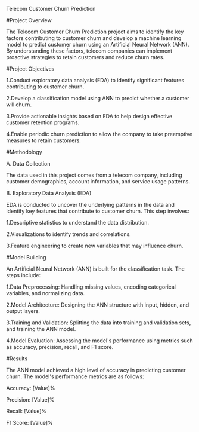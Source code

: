 
Telecom Customer Churn Prediction

#Project Overview

The Telecom Customer Churn Prediction project aims to identify the key factors contributing to customer churn and develop a machine learning model to predict customer churn using an Artificial Neural Network (ANN). By understanding these factors, telecom companies can implement proactive strategies to retain customers and reduce churn rates.

#Project Objectives

1.Conduct exploratory data analysis (EDA) to identify significant features contributing to customer churn.

2.Develop a classification model using ANN to predict whether a customer will churn.

3.Provide actionable insights based on EDA to help design effective customer retention programs.

4.Enable periodic churn prediction to allow the company to take preemptive measures to retain customers.

#Methodology

A. Data Collection

The data used in this project comes from a telecom company, including customer demographics, account information, and service usage patterns.

B. Exploratory Data Analysis (EDA)

EDA is conducted to uncover the underlying patterns in the data and identify key features that contribute to customer churn. This step involves:

1.Descriptive statistics to understand the data distribution.

2.Visualizations to identify trends and correlations.

3.Feature engineering to create new variables that may influence churn.

#Model Building

An Artificial Neural Network (ANN) is built for the classification task. The steps include:

1.Data Preprocessing: Handling missing values, encoding categorical variables, and normalizing data.

2.Model Architecture: Designing the ANN structure with input, hidden, and output layers.

3.Training and Validation: Splitting the data into training and validation sets, and training the ANN model.

4.Model Evaluation: Assessing the model's performance using metrics such as accuracy, precision, recall, and F1 score.

#Results

The ANN model achieved a high level of accuracy in predicting customer churn. The model's performance metrics are as follows:

Accuracy: [Value]%

Precision: [Value]%

Recall: [Value]%

F1 Score: [Value]%
